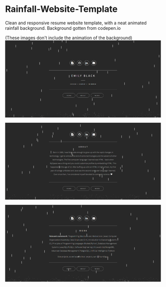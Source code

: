 # Rainfall-Website-Template
Clean and responsive resume website template, with a neat animated rainfall background. Background gotten from codepen.io

(These images don't include the animation of the background)
![Alt text](/home.png?raw=true "Home")


![Alt text](/about.png?raw=true "About")


![Alt text](/work.png?raw=true "Work")
